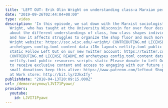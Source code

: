 ```yaml
---
title: 'LEFT OUT: Erik Olin Wright on understanding class—a Marxian perspective'
date: "2019-09-26T02:44:04+08:00"
type: video
description: 'In this episode, we sat down with the Marxist sociologist Erik Olin
  Wright, who has taught at the University Wisconsin for over four decades. We talk
  about the different understandings of class, how class shapes individual identities,
  and how it affects struggles to organize the shop floor and much more. Erik Olin
  Wright website: https://ssc.wisc.edu/~wright/ CONTRIBUTING.md LICENSE README.md
  archetypes config.toml content data i18n layouts netlify.toml public resources scripts
  static Follow Left Out on our new Twitter account: https://twitter.com/leftoutpodcast
  CONTRIBUTING.md LICENSE README.md archetypes config.toml content data i18n layouts
  netlify.toml public resources scripts static Please donate to Left Out on Patreon
  to receive exclusive content and access to engaging with our future guests. Your
  small donations keep this alive: https://www.patreon.com/leftout Shop the Democracy
  at Work store: http://bit.ly/2JkxIfy'
publishdate: "2018-04-13T20:09:15.000Z"
url: /democracynow/LJVI71Pyawc/
providers:
  youtube:
    id: LJVI71Pyawc
---
```

